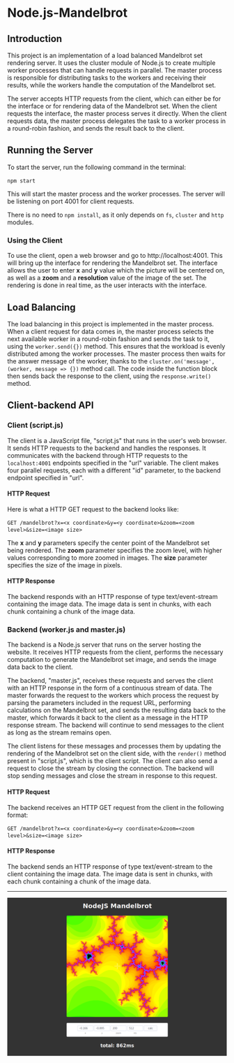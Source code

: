 
# Node.js-Mandelbrot
## Introduction
This project is an implementation of a load balanced Mandelbrot set rendering server. It uses the cluster module of Node.js to create multiple worker processes that can handle requests in parallel. The master process is responsible for distributing tasks to the workers and receiving their results, while the workers handle the computation of the Mandelbrot set.

The server accepts HTTP requests from the client, which can either be for the interface or for rendering data of the Mandelbrot set. When the client requests the interface, the master process serves it directly. When the client requests data, the master process delegates the task to a worker process in a round-robin fashion, and sends the result back to the client.

## Running the Server
To start the server, run the following command in the terminal:
```
npm start
```
This will start the master process and the worker processes. The server will be listening on port 4001 for client requests.

There is no need to `npm install`, as it only depends on `fs`, `cluster` and `http` modules.
### Using the Client
To use the client, open a web browser and go to http://localhost:4001. This will bring up the interface for rendering the Mandelbrot set. The interface allows the user to enter **x** and **y** value which the picture will be centered on, as well as a **zoom** and a **resolution** value of the image of the set. The rendering is done in real time, as the user interacts with the interface.

## Load Balancing
The load balancing in this project is implemented in the master process. When a client request for data comes in, the master process selects the next available worker in a round-robin fashion and sends the task to it, using the `worker.send({})` method. This ensures that the workload is evenly distributed among the worker processes.
The master process then waits for the answer message of the worker, thanks to the `cluster.on('message', (worker, message => {})` method call. The code inside the function block then sends back the response to the client, using the `response.write()` method.

## Client-backend API

### Client (script.js)
The client is a JavaScript file, "script.js" that runs in the user's web browser. It sends HTTP requests to the backend and handles the responses. It communicates with the backend through HTTP requests to the `localhost:4001` endpoints specified in the "url" variable. The client makes four parallel requests, each with a different "id" parameter, to the backend endpoint specified in "url".

#### HTTP Request
Here is what a HTTP GET request to the backend looks like:

```
GET /mandelbrot?x=<x coordinate>&y=<y coordinate>&zoom=<zoom level>&size=<image size>
```
The **x** and **y** parameters specify the center point of the Mandelbrot set being rendered. The **zoom** parameter specifies the zoom level, with higher values corresponding to more zoomed in images. The **size** parameter specifies the size of the image in pixels.

#### HTTP Response
The backend responds with an HTTP response of type text/event-stream containing the image data. The image data is sent in chunks, with each chunk containing a chunk of the image data.

### Backend (worker.js and master.js)

The backend is a Node.js server that runs on the server hosting the website. It receives HTTP requests from the client, performs the necessary computation to generate the Mandelbrot set image, and sends the image data back to the client.

The backend, "master.js", receives these requests and serves the client with an HTTP response in the form of a continuous stream of data. The master forwards the request to the workers which process the request by parsing the parameters included in the request URL, performing calculations on the Mandelbrot set, and sends the resulting data back to the master, which forwards it back to the client as a message in the HTTP response stream. The backend will continue to send messages to the client as long as the stream remains open.

The client listens for these messages and processes them by updating the rendering of the Mandelbrot set on the client side, with the `render()` method present in "script.js", which is the client script. 
The client can also send a request to close the stream by closing the connection. The backend will stop sending messages and close the stream in response to this request.

#### HTTP Request
The backend receives an HTTP GET request from the client in the following format:


```
GET /mandelbrot?x=<x coordinate>&y=<y coordinate>&zoom=<zoom level>&size=<image size>
```
#### HTTP Response
The backend sends an HTTP response of type text/event-stream to the client containing the image data. The image data is sent in chunks, with each chunk containing a chunk of the image data.

----

![Screenshot](https://github.com/sezanzeb/Node.js-Mandelbrot/raw/master/mandelbrot.png)
